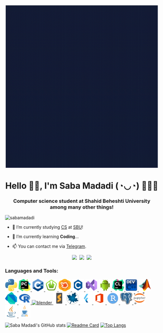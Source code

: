 <p align="center">
  <img width="500" src="GIFs/Welcome.gif" />
</p>
<h1 align="center" title="...and I'm happy to see you here :)"> Hello 👋🏻, I'm Saba Madadi (◔◡◔) 👩🏻‍💻 </h1>
<h3 align="center">Computer science student at Shahid Beheshti University among many other things! </h3>
<p align="left"> <img src="https://komarev.com/ghpvc/?username=sabamadadi&label=Profile%20views&color=0e75b6&style=flat" alt="sabamadadi" /> </p>

- 🔭 I’m currently studying [CS](https://en.wikipedia.org/wiki/Computer_science) at [SBU](https://en.sbu.ac.ir/)!

- 🌱 I’m currently learning **Coding**...

- 📫 You can contact me via <a href="https://t.me/sabamadadi9"> Telegram</a>. 

<p align="center">
   <kbd>
  <a href="https://stackoverflow.com/users/21433236/saba-madadi" title="Stack Overflow - Saba Madadi"><img src="https://img.shields.io/badge/-Saba Madadi-f48225?style=flat&logo=Stackoverflow&logoColor=white" /></a>
  <a href="https://linkedin.com/in/saba-madadi-8a7374256" title="LinkedIn - Saba Madadi"><img src="https://img.shields.io/badge/-Saba_Madadi-0072b1?style=flat&logo=Linkedin&logoColor=white" /></a>
  <a href="https://github.com/sabamadadi" title="GitHub - @sabamadadi"><img src="https://img.shields.io/badge/-sabamadadi-3a3a3a?style=flat&logo=GitHub&logoColor=white" /></a>
  </kbd>
</p>

<h3 align="left">Languages and Tools:</h3>
<p align="left"> <a href="https://www.python.org/" target="_blank" rel="noreferrer"> <img src="Icons/Python.png" alt="blender" width="40" height="40"/> </a> <a href="https://www.jetbrains.com/pycharm/" target="_blank" rel="noreferrer"> <img src="Icons/PyCharm.png" alt="blender" width="40" height="40"/> </a> <a href="https://www.python.org/" target="_blank" rel="noreferrer"> <img src="Icons/C++.png" alt="blender" width="40" height="40"/> </a> <a href="https://www.python.org/" target="_blank" rel="noreferrer"> <img src="Icons/SFML.png" alt="blender" width="40" height="40"/> </a> <a href="https://www.python.org/" target="_blank" rel="noreferrer"> <img src="Icons/Scene Builder.webp" alt="blender" width="40" height="40"/> </a> <a href="https://www.python.org/" target="_blank" rel="noreferrer"> <img src="Icons/C.png" alt="blender" width="40" height="40"/> </a> <a href="https://www.python.org/" target="_blank" rel="noreferrer"> <img src="Icons/VS.png" alt="blender" width="40" height="40"/> </a> <a href="https://www.python.org/" target="_blank" rel="noreferrer"> <img src="Icons/Android.png" alt="blender" width="40" height="40"/> </a> <a href="https://www.python.org/" target="_blank" rel="noreferrer"> <img src="Icons/CLion.png" alt="blender" width="40" height="40"/> </a> <a href="https://www.python.org/" target="_blank" rel="noreferrer"> <img src="Icons/DEV.png" alt="blender" width="40" height="40"/> </a> <a href="https://www.python.org/" target="_blank" rel="noreferrer"> <img src="Icons/Matlab.png" alt="blender" width="40" height="40"/> </a> <a href="https://www.python.org/" target="_blank" rel="noreferrer"> <img src="Icons/Dart.png" alt="blender" width="40" height="40"/> </a> <a href="https://www.python.org/" target="_blank" rel="noreferrer"> <img src="Icons/R.png" alt="blender" width="40" height="40"/> </a> <a href="https://www.python.org/" target="_blank" rel="noreferrer"> <img src="Icons/C#.png" alt="blender" width="40" height="40"/> </a> <a href="https://www.python.org/" target="_blank" rel="noreferrer"> <img src="Icons/Sublime Text.png" alt="blender" width="40" height="40"/> </a> <a href="https://www.python.org/" target="_blank" rel="noreferrer"> <img src="Icons/Maple.png" alt="blender" width="40" height="40"/> </a> <a href="https://www.python.org/" target="_blank" rel="noreferrer"> <img src="Icons/Flutter.png" alt="blender" width="40" height="40"/> </a> <a href="https://www.python.org/" target="_blank" rel="noreferrer"> <img src="Icons/Office.png" alt="blender" width="40" height="40"/> </a> <a href="https://www.python.org/" target="_blank" rel="noreferrer"> <img src="Icons/Rstudio.png" alt="blender" width="40" height="40"/> </a> <a href="https://www.python.org/" target="_blank" rel="noreferrer"> <img src="Icons/pgAdmin.png" alt="blender" width="40" height="40"/> </a> <a href="https://www.python.org/" target="_blank" rel="noreferrer"> <img src="Icons/Jupyter.png" alt="blender" width="40" height="40"/> </a> <a href="https://www.python.org/" target="_blank" rel="noreferrer"> <img src="Icons/Java.png" alt="blender" width="40" height="40"/> </a> <a href="https://www.python.org/" target="_blank" rel="noreferrer"> <img src="Icons/JavaFX.png" alt="blender" width="40" height="40"/> </a>

![Saba Madadi's GitHub stats](https://github-readme-stats.vercel.app/api?username=sabamadadi&show_icons=true&theme=synthwave)
[![Readme Card](https://github-readme-stats.vercel.app/api/pin/?username=sabamadadi&repo=MelODyHub)](https://github.com/sabamadadi/MelODyHub)
[![Top Langs](https://github-readme-stats.vercel.app/api/top-langs/?username=sabamadadi&layout=pie)](https://github.com/sabamadadi)
